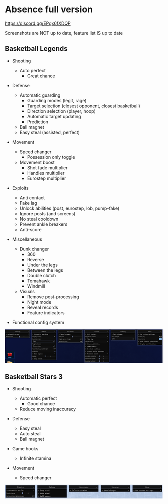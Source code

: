 # Absence full version

https://discord.gg/EPgx6fXDQP

Screenshots are NOT up to date, feature list IS up to date

## Basketball Legends

- Shooting
  - Auto perfect
    - Great chance

- Defense
  - Automatic guarding
    - Guarding modes (legit, rage)
    - Target selection (closest opponent, closest basketball)
    - Direction selection (player, hoop)
    - Automatic target updating
    - Prediction
  - Ball magnet
  - Easy steal (assisted, perfect)
 
- Movement
  - Speed changer
    - Possession only toggle
  - Movement boost
    - Shot fade multiplier
    - Handles multiplier
    - Eurostep multiplier
   
- Exploits
  - Anti contact
  - Fake lag
  - Unlock abilities (post, eurostep, lob, pump-fake)
  - Ignore posts (and screens)
  - No steal cooldown
  - Prevent ankle breakers
  - Anti-score
   
- Miscellaneous
  - Dunk changer 
    - 360
    - Reverse
    - Under the legs
    - Between the legs
    - Double clutch
    - Tomahawk
    - Windmill
  - Visuals
    - Remove post-processing
    - Night mode
    - Reveal records
    - Feature indicators
- Functional config system 
   
![bblegends](https://github.com/vnausea/Absence-full/blob/main/screenshots/bblegends.png?raw=true)

## Basketball Stars 3

- Shooting
  - Automatic perfect
    - Good chance
  - Reduce moving inaccuracy
 
- Defense
  - Easy steal
  - Auto steal
  - Ball magnet
 
- Game hooks
  - Infinite stamina

- Movement
  - Speed changer
 
![bbstars3](https://github.com/vnausea/Absence-full/blob/main/screenshots/bbstars3.png?raw=true)
